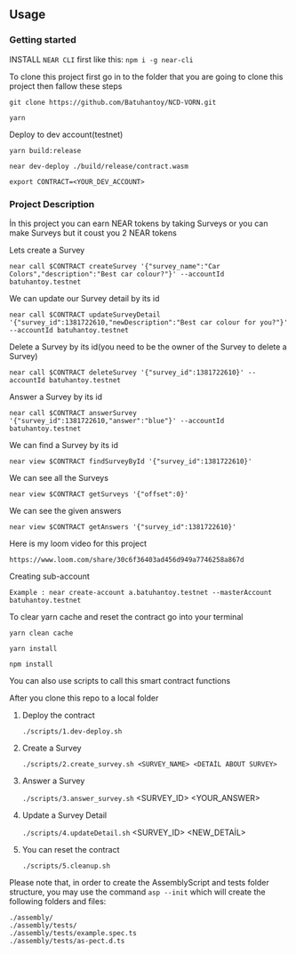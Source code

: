 ## Usage

### Getting started

INSTALL `NEAR CLI` first like this: `npm i -g near-cli`


  To clone this project first go in to the folder that you are going to clone this project then fallow these steps

    git clone https://github.com/Batuhantoy/NCD-VORN.git

    yarn
    
  Deploy to dev account(testnet)

    yarn build:release

    near dev-deploy ./build/release/contract.wasm

    export CONTRACT=<YOUR_DEV_ACCOUNT>


### Project Description

  İn this project you can earn NEAR tokens by taking Surveys or you can make Surveys but it coust you 2 NEAR tokens

  Lets create a Survey
  
    near call $CONTRACT createSurvey '{"survey_name":"Car Colors","description":"Best car colour?"}' --accountId batuhantoy.testnet

  We can update our Survey detail by its id
  
    near call $CONTRACT updateSurveyDetail '{"survey_id":1381722610,"newDescription":"Best car colour for you?"}' --accountId batuhantoy.testnet
  
  Delete a Survey by its id(you need to be the owner of the Survey to delete a Survey)
  
    near call $CONTRACT deleteSurvey '{"survey_id":1381722610}' --accountId batuhantoy.testnet

  Answer a Survey by its id
  
    near call $CONTRACT answerSurvey '{"survey_id":1381722610,"answer":"blue"}' --accountId batuhantoy.testnet

  We can find a Survey by its id
  
    near view $CONTRACT findSurveyById '{"survey_id":1381722610}'

  We can see all the Surveys
  
    near view $CONTRACT getSurveys '{"offset":0}'
    
  We can see the given answers
  
    near view $CONTRACT getAnswers '{"survey_id":1381722610}'



Here is my loom video for this project

    https://www.loom.com/share/30c6f36403ad456d949a7746258a867d


Creating sub-account

    Example : near create-account a.batuhantoy.testnet --masterAccount batuhantoy.testnet


To clear yarn cache and reset the contract go into your terminal

    yarn clean cache
  
    yarn install
  
    npm install



You can also use scripts to call this smart contract functions

After you clone this repo to a local folder
1. Deploy the contract

     `./scripts/1.dev-deploy.sh`
     
2. Create a Survey

     `./scripts/2.create_survey.sh <SURVEY_NAME> <DETAİL ABOUT SURVEY>`
     
3. Answer a Survey

     `./scripts/3.answer_survey.sh` <SURVEY_ID> <YOUR_ANSWER>
     
4. Update a Survey Detail

     `./scripts/4.updateDetail.sh` <SURVEY_ID> <NEW_DETAİL>
     
5. You can reset the contract 
 
     `./scripts/5.cleanup.sh`




Please note that, in order to create the AssemblyScript and tests folder structure, you may use the command `asp --init` which will create the following folders and files:

```
./assembly/
./assembly/tests/
./assembly/tests/example.spec.ts
./assembly/tests/as-pect.d.ts
```
